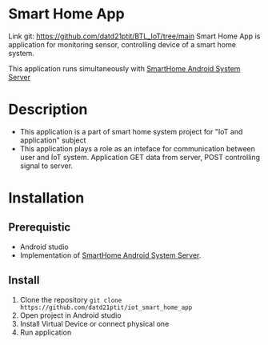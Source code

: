 # Smart Home App
Link git: https://github.com/datd21ptit/BTL_IoT/tree/main
Smart Home App is application for monitoring sensor, controlling device of a smart home system.

This application runs simultaneously with  [SmartHome Android System Server](https://github.com/datd21ptit/iot_smarthome_server) 
# Description
- This application is a part of smart home system project for "IoT and application" subject
- This application plays a role as an inteface for communication between user and IoT system. Application GET data from server, POST controlling signal to server.

# Installation
## Prerequistic
- Android studio
- Implementation of [SmartHome Android System Server](https://github.com/datd21ptit/iot_smarthome_server).
## Install
1. Clone the repository ```git clone https://github.com/datd21ptit/iot_smart_home_app```
2. Open project in Android studio
3. Install Virtual Device or connect physical one
4. Run application
